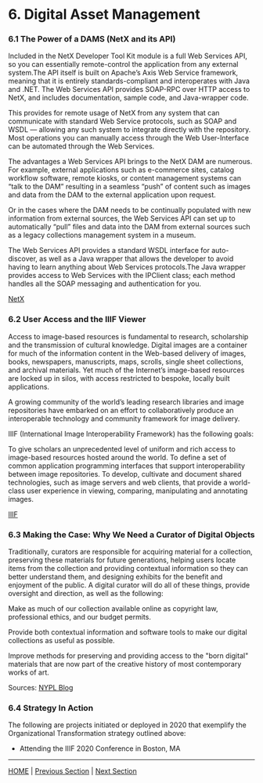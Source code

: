 # 6. Digital Asset Management


### 6.1 The Power of a DAMS (NetX and its API)

Included in the NetX Developer Tool Kit module is a full Web Services API, so you can essentially remote-control the application from any external system.The API itself is built on Apache’s Axis Web Service framework, meaning that it is entirely standards-compliant and interoperates with Java and .NET. The Web Services API provides SOAP-RPC over HTTP access to NetX, and includes documentation, sample code, and Java-wrapper code.

This provides for remote usage of NetX from any system that can communicate with standard Web Service protocols, such as SOAP and WSDL — allowing any such system to integrate directly with the repository. Most operations you can manually access through the Web User-Interface can be automated through the Web Services.

The advantages a Web Services API brings to the NetX DAM are numerous. For example, external applications such as e-commerce sites, catalog workflow software, remote kiosks, or content management systems can “talk to the DAM” resulting in a seamless “push” of content such as images and data from the DAM to the external application upon request.

Or in the cases where the DAM needs to be continually populated with new information from external sources, the Web Services API can set up to automatically “pull” files and data into the DAM from external sources such as a legacy collections management system in a museum.

The Web Services API provides a standard WSDL interface for auto-discover, as well as a Java wrapper that allows the developer to avoid having to learn anything about Web Services protocols.The Java wrapper provides access to Web Services with the IPClient class; each method handles all the SOAP messaging and authentication for you.

[NetX](https://www.netx.net/museums/?hsCtaTracking=52c35b43-aea1-46c3-9f26-b2b24b06cbcb%7Cc64d596d-cd4d-45ff-b870-d72933ed6b7e)

### 6.2 User Access and the IIIF Viewer

Access to image-based resources is fundamental to research, scholarship and the transmission of cultural knowledge. Digital images are a container for much of the information content in the Web-based delivery of images, books, newspapers, manuscripts, maps, scrolls, single sheet collections, and archival materials. Yet much of the Internet’s image-based resources are locked up in silos, with access restricted to bespoke, locally built applications.

A growing community of the world’s leading research libraries and image repositories have embarked on an effort to collaboratively produce an interoperable technology and community framework for image delivery.

IIIF (International Image Interoperability Framework) has the following goals:

To give scholars an unprecedented level of uniform and rich access to image-based resources hosted around the world.
To define a set of common application programming interfaces that support interoperability between image repositories.
To develop, cultivate and document shared technologies, such as image servers and web clients, that provide a world-class user experience in viewing, comparing, manipulating and annotating images.

[IIIF](https://iiif.io/about/)

### 6.3 Making the Case: Why We Need a Curator of Digital Objects

Traditionally, curators are responsible for acquiring material for a collection, preserving these materials for future generations, helping users locate items from the collection and providing contextual information so they can better understand them, and designing exhibits for the benefit and enjoyment of the public. A digital curator will do all of these things, provide oversight and direction, as well as the following:

Make as much of our collection available online as copyright law, professional ethics, and our budget permits.
 
Provide both contextual information and software tools to make our digital collections as useful as possible.
 
Improve methods for preserving and providing access to the "born digital"  materials that are now part of the creative history of most contemporary works of art.

Sources: [NYPL Blog](https://www.nypl.org/blog/2011/04/04/what-digital-curator)


### 6.4 Strategy In Action

The following are projects initiated or deployed in 2020 that exemplify the Organizational Transformation strategy outlined above:

* Attending the IIIF 2020 Conference in Boston, MA


-----

[HOME](index.md) | [Previous Section](05_Time_Based_Media.md) | [Next Section](07_Benchmarks_Deliverables_and_Progress.md)
